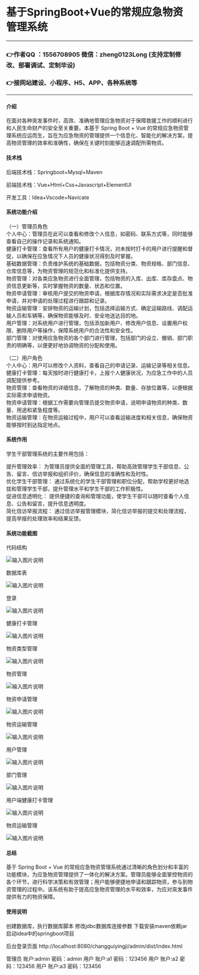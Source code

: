# 基于SpringBoot+Vue的常规应急物资管理系统

---
### 👉作者QQ ：1556708905 微信：zheng0123Long (支持定制修改、部署调试、定制毕设)

### 👉接网站建设、小程序、H5、APP、各种系统等

---

#### 介绍

在面对各种突发事件时，高效、准确地管理应急物资对于保障救援工作的顺利进行和人民生命财产的安全至关重要。本基于 Spring Boot + Vue 的常规应急物资管理系统应运而生，旨在为应急物资的管理提供一个信息化、智能化的解决方案，提高物资管理的效率和准确性，确保在关键时刻能够迅速调配所需物资。

#### 技术栈

后端技术栈：Springboot+Mysql+Maven

前端技术栈：Vue+Html+Css+Javascript+ElementUI

开发工具：Idea+Vscode+Navicate

#### 系统功能介绍

（一）管理员角色  
个人中心：管理员在此可以查看和修改个人信息，如密码、联系方式等，同时能够查看自己的操作记录和系统通知。  
健康打卡管理：查看所有用户的健康打卡情况，对未按时打卡的用户进行提醒和督促，以确保在应急情况下人员的健康状况得到及时掌握。  
基础数据管理：负责维护系统的基础数据，包括物资分类、物资规格、部门信息、仓库信息等，为物资管理的规范化和标准化提供支持。  
物资管理：对各类应急物资进行全面管理，包括物资的入库、出库、库存盘点、物资信息更新等，实时掌握物资的数量、状态和位置。  
物资申请管理：审核用户提交的物资申请，根据库存情况和实际需求决定是否批准申请，并对申请的处理过程进行跟踪和记录。  
物资运输管理：安排物资的运输计划，包括选择运输方式、确定运输路线、调配运输人员和车辆等，确保物资能够及时、安全地送达目的地。  
用户管理：对系统用户进行管理，包括添加新用户、修改用户信息、设置用户权限、删除用户等操作，保障系统用户的合法性和安全性。  
部门管理：对使用应急物资的各个部门进行管理，包括部门的设立、撤销、部门职责的明确等，以便更好地协调物资的分配和使用。  

（二）用户角色  
个人中心：用户可以修改个人资料，查看自己的申请记录、运输记录等相关信息。  
健康打卡管理：每天按时进行健康打卡，上报个人健康状况，为应急工作中的人员调配提供参考。  
物资管理：查看物资的详细信息，了解物资的种类、数量、存放位置等，以便根据实际需求申请物资。  
物资申请管理：根据工作需要向管理员提交物资申请，说明申请物资的种类、数量、用途和紧急程度等。  
物资运输管理：在物资运输过程中，用户可以查看运输进度和相关信息，确保物资能够按时到达指定地点。  

#### 系统作用

学生干部管理系统的主要作用包括：  

提升管理效率： 为管理员提供全面的管理工具，帮助高效管理学生干部信息、公告、留言、信访举报和组织评价，确保信息的准确性和及时性。  
优化学生干部管理： 通过系统化的学生干部管理和职位分配，帮助学校更好地选拔和管理学生干部，提升管理水平和学生干部的工作积极性。  
促进信息透明化： 提供便捷的查询和管理功能，使学生干部可以随时查看个人信息、公告和留言，提升信息透明度。  
简化信访举报流程： 通过信访举报管理模块，简化信访举报的提交和处理流程，提高举报的处理效率和结果反馈。  

#### 系统功能截图

代码结构

![输入图片说明](images/238c2441daf8351a49b26977390afad.png)

数据库表

![输入图片说明](images/4ab8f0e1535f45e132cbdb4b8041b88.png)

登录

![输入图片说明](images/cbd1a8a42e6e04cf84a83b233678fd4.png)

健康打卡管理

![输入图片说明](images/16afdc8527ea01fb3087c0a525b430e.png)

物资类型管理

![输入图片说明](images/edbbff6cad0bd89f815fd2638ef3bf9.png)

物资管理

![输入图片说明](images/a41cfcced80a4f34d8c4985faed55a8.png)

物资申请管理

![输入图片说明](images/c903cc78683e98a0f1513ac6dfe712a.png)

物资运输管理

![输入图片说明](images/816e19e1eab660718b0b83bfbe9fc50.png)

用户管理

![输入图片说明](images/38c1107947b3042515f6354b7751234.png)

部门管理

![输入图片说明](images/d0e3f667f2b1ed3659b5da19ec3cad0.png)

用户端健康打卡管理

![输入图片说明](images/965fad4d6fa5e9cf62d3fff19944302.png)

物资运输管理

![输入图片说明](images/6ad146dbcf9934b4c041c88c150093d.png)

#### 总结

基于 Spring Boot + Vue 的常规应急物资管理系统通过清晰的角色划分和丰富的功能模块，为应急物资管理提供了一体化的解决方案。管理员能够全面掌控物资的各个环节，进行科学决策和有效管理；用户能够便捷地申请和跟踪物资，参与到物资管理的过程中。该系统有助于提高应急物资管理的水平和效率，为应对突发事件提供有力的物资保障。

#### 使用说明

创建数据库，执行数据库脚本 修改jdbc数据库连接参数 下载安装maven依赖jar 启动idea中的springboot项目

后台登录页面
http://localhost:8080/changguiyingji/admin/dist/index.html

管理员			账户:admin 	密码：admin
用户				账户:a1 		密码：123456
用户				账户:a2 		密码：123456
用户				账户:a3 		密码：123456